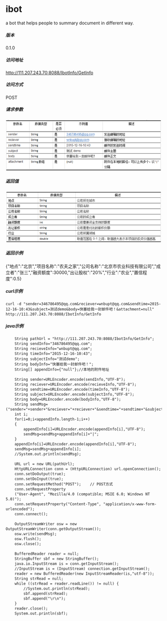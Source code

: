 # ibot

a bot that helps people to summary document in different way.

##### 版本
0.1.0
##### 访问地址
http://111.207.243.70:8088/IbotInfo/GetInfo

##### 访问方式  
POST

##### 请求参数
![](readpic/parameter.png)

##### 返回值  
![](readpic/result.png)
##### 返回示例
{"地点":"北京","项目名称":"农夫之家","公司名称":"北京市农业科技有限公司","成立者":"张三","融资额度":30000,"出让股权":"20%","行业":"农业","置信程度":0.5}
##### curl示例
	curl -d "sender=346786495@qq.com&reciever=wnbupt@qq.com&sendtime=2015-12-16-10:43&subject=测试demo&body=快塞给我一封邮件吧！&attachment=null" http://111.207.243.70:8088/IbotInfo/GetInfo
##### java示例  

        String pathUrl = "http://111.207.243.70:8088/IbotInfo/GetInfo";  
		String sendInfo="346786495@qq.com";
		String recieveInfo="wnbupt@qq.com";
		String timeInfo="2015-12-16-10:43";
		String subjectInfo="测试demo";
		String bodyInfo="快塞给我一封邮件吧！";
		String[] appendInfo={"null"};//本地的附件地址
		
		String sender=URLEncoder.encode(sendInfo,"UTF-8");  
        String reciever=URLEncoder.encode(recieveInfo,"UTF-8"); 
        String sendtime=URLEncoder.encode(timeInfo,"UTF-8"); 
        String subject=URLEncoder.encode(subjectInfo,"UTF-8"); 
        String body=URLEncoder.encode(bodyInfo,"UTF-8");   
        String sendMsg=("sender="+sender+"&reciever="+reciever+"&sendtime="+sendtime+"&subject="+subject+"&body="+body+"&attachment=");
        int i;
        for(i=0;i<appendInfo.length-1;i++)
        {
        	appendInfo[i]=URLEncoder.encode(appendInfo[i],"UTF-8");
        	sendMsg=sendMsg+appendInfo[i]+"|";
        }
        appendInfo[i]=URLEncoder.encode(appendInfo[i],"UTF-8");
    	sendMsg=sendMsg+appendInfo[i];	 
		//System.out.println(sendMsg);

		URL url = new URL(pathUrl);
        HttpURLConnection conn = (HttpURLConnection) url.openConnection();
        conn.setDoOutput(true);   
        conn.setDoInput(true);    
        conn.setRequestMethod("POST");    // POST方式
        conn.setRequestProperty
        ("User-Agent", "Mozilla/4.0 (compatible; MSIE 6.0; Windows NT 5.0)");
        conn.setRequestProperty("Content-Type", "application/x-www-form-urlencoded");       
        conn.connect();
        
        OutputStreamWriter osw = new OutputStreamWriter(conn.getOutputStream());                     
        osw.write(sendMsg);
        osw.flush();
        osw.close();
              
        BufferedReader reader = null;
	    StringBuffer sbf = new StringBuffer();	
        java.io.InputStream is = conn.getInputStream();
        //InputStream is = (InputStream) connection.getInputStream();
        reader = new BufferedReader(new InputStreamReader(is,"utf-8"));
        String strRead = null;
        while ((strRead = reader.readLine()) != null) {
        	//System.out.println(strRead);
            sbf.append(strRead);
            sbf.append("\r\n");
        }
        reader.close();
        System.out.println(sbf);




















